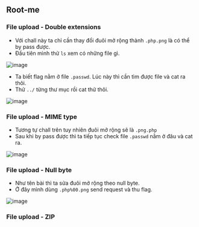 ## Root-me
### File upload - Double extensions
- Với chall này ta chỉ cần thay đổi đuôi mở rộng thành `.php.png` là có thể by pass được.
- Đầu tiên mình thử `ls` xem có những file gì.

![image](https://github.com/user-attachments/assets/09ab1444-f736-47dc-baf8-0439b7f0c1f5)
- Ta biết flag nằm ở file `.passwd`. Lúc này thì cần tìm được file và cat ra thôi.
- Thử `../` từng thư mục rồi cat thử thôi.

![image](https://github.com/user-attachments/assets/b36da3d6-62fa-4703-ad53-252d4647c812)

### File upload - MIME type
- Tương tự chall trên tuy nhiên đuôi mở rộng sẽ là `.png.php`
- Sau khi by pass được thì ta tiếp tục check file `.passwd` nằm ở đâu và cat ra.

![image](https://github.com/user-attachments/assets/09193d11-e34c-47bc-bde1-740c1dbd6fc4)


### File upload - Null byte
- Như tên bài thì ta sửa đuôi mở rộng theo null byte.
- Ở đây mình dùng `.php%00.png` send request và thu flag.

![image](https://github.com/user-attachments/assets/3c01c9b1-2ed4-4eaa-bb1c-3f50caedb05c)

### File upload - ZIP
